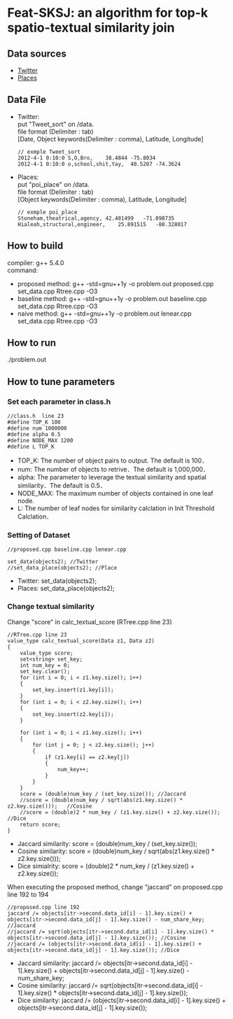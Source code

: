 # Feat-SKSJ: an algorithm for top-k spatio-textual similarity join
## Data sources
- [Twitter](https://personal.ntu.edu.sg/gaocong/datacode.htm)
- [Places](https://archive.org/details/2011-08-SimpleGeo-CC0-Public-Spaces)

## Data File
- Twitter:  
    put "Tweet_sort" on /data.  
    file format (Delimiter : tab)  
        [Date, Object keywords(Delimiter : comma), Latitude, Longitude]  
    ```
    // exmple Tweet_sort
    2012-4-1 0:10:0	S,O,Bro,	38.4844	-75.8034
    2012-4-1 0:10:0	o,school,shit,Yay,	40.5207	-74.3624
    ```
    
- Places:  
    put "poi_place" on /data.  
    file format (Delimiter : tab)  
        [Object keywords(Delimiter : comma), Latitude, Longitude]  
    ```
    // exmple poi_place 
    Stoneham,theatrical,agency,	42.481499	-71.098735
    Hialeah,structural,engineer,	25.891515	-80.328017
    ```

## How to build
compiler: g++ 5.4.0  
command:
- proposed method: g++ -std=gnu++1y -o problem.out proposed.cpp set_data.cpp Rtree.cpp -O3
- baseline method: g++ -std=gnu++1y -o problem.out baseline.cpp set_data.cpp Rtree.cpp -O3
- naive method: g++ -std=gnu++1y -o problem.out lenear.cpp set_data.cpp Rtree.cpp -O3

## How to run
./problem.out

## How to tune parameters
### Set each parameter in class.h
```
//class.h  line 23
#define TOP_K 100
#define num 1000000
#define alpha 0.5
#define NODE_MAX 1200
#define L TOP_K
```
- TOP_K: The number of object pairs to output. The default is 100．
- num: The number of objects to retrive．The default is 1,000,000．
- alpha: The parameter to leverage the textual similarity and spatial similarity．The default is 0.5．
- NODE_MAX: The maximum number of objects contained in one leaf node. 
- L: The number of leaf nodes for similarity calclation in Init Threshold Calclation．

### Setting of Dataset
```
//proposed.cpp baseline.cpp lenear.cpp

set_data(objects2);	//Twitter
//set_data_place(objects2);	//Place
```
- Twitter: set_data(objects2);
- Places: set_data_place(objects2);

### Change textual similarity
Change "score" in calc_textual_score (RTree.cpp line 23)
```
//RTree.cpp line 23
value_type calc_textual_score(Data z1, Data z2)
{
    value_type score;
    set<string> set_key;
    int num_key = 0;
    set_key.clear();
    for (int i = 0; i < z1.key.size(); i++)
    {
        set_key.insert(z1.key[i]);
    }
    for (int i = 0; i < z2.key.size(); i++)
    {
        set_key.insert(z2.key[i]);
    }

    for (int i = 0; i < z1.key.size(); i++)
    {
        for (int j = 0; j < z2.key.size(); j++)
        {
            if (z1.key[i] == z2.key[j])
            {
                num_key++;
            }
        }
    }
    score = (double)num_key / (set_key.size()); //Jaccard
    //score = (double)num_key / sqrt(abs(z1.key.size() * z2.key.size()));	//Cosine
    //score = (double)2 * num_key / (z1.key.size() + z2.key.size()); //Dice
    return score;
}
```
- Jaccard similarity: score = (double)num_key / (set_key.size());
- Cosine similarity: score = (double)num_key / sqrt(abs(z1.key.size() * z2.key.size()));
- Dice simialrity: score = (double)2 * num_key / (z1.key.size() + z2.key.size());

When executing the proposed method, change "jaccard" on proposed.cpp line 192 to 194
```
//proposed.cpp line 192
jaccard /= objects[itr->second.data_id[i] - 1].key.size() + objects[itr->second.data_id[j] - 1].key.size() - num_share_key; //Jaccard
//jaccard /= sqrt(objects[itr->second.data_id[i] - 1].key.size() * objects[itr->second.data_id[j] - 1].key.size());	//Cosine
//jaccard /= (objects[itr->second.data_id[i] - 1].key.size() + objects[itr->second.data_id[j] - 1].key.size());	//Dice
```
- Jaccard similarity: jaccard /= objects[itr->second.data_id[i] - 1].key.size() + objects[itr->second.data_id[j] - 1].key.size() - num_share_key;
- Cosine similarity: jaccard /= sqrt(objects[itr->second.data_id[i] - 1].key.size() * objects[itr->second.data_id[j] - 1].key.size());
- Dice similarity: jaccard /= (objects[itr->second.data_id[i] - 1].key.size() + objects[itr->second.data_id[j] - 1].key.size());

